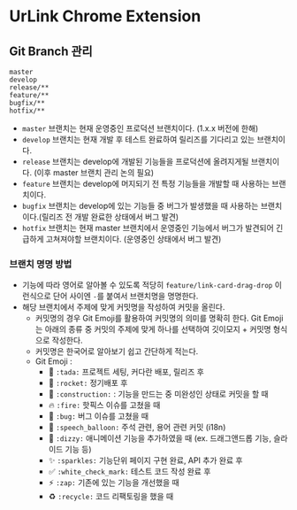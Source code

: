 # UrLink Chrome Extension

## Git Branch 관리

```
master
develop
release/**
feature/**
bugfix/**
hotfix/**
```

* `master` 브랜치는 현재 운영중인 프로덕션 브랜치이다. (1.x.x 버전에 한해)
* `develop` 브랜치는 현재 개발 후 테스트 완료하여 릴리즈를 기다리고 있는 브랜치이다.
* `release` 브랜치는 develop에 개발된 기능들을 프로덕션에 올려지게될 브랜치이다. (이후 master 브랜치 관리 논의 필요)
* `feature` 브랜치는 develop에 머지되기 전 특정 기능들을 개발할 때 사용하는 브랜치이다.
* `bugfix` 브랜치는 develop에 있는 기능들 중 버그가 발생했을 때 사용하는 브랜치이다.(릴리즈 전 개발 완료한 상태에서 버그 발견)
* `hotfix` 브랜치는 현재 master 브랜치에서 운영중인 기능에서 버그가 발견되어 긴급하게 고쳐져야할 브랜치이다. (운영중인 상태에서 버그 발견)

### 브랜치 명명 방법

* 기능에 따라 영어로 알아볼 수 있도록 적당히 `feature/link-card-drag-drop` 이런식으로 단어 사이엔 `-`를 붙여서 브랜치명을 명명한다.
* 해당 브랜치에서 주제에 맞게 커밋명을 작성하여 커밋을 올린다.
  * 커밋명의 경우 Git Emoji를 활용하여 커밋명의 의미를 명확히 한다. Git Emoji는 아래의 종류 중 커밋의 주제에 맞게 하나를 선택하여 깃이모지 + 커밋명 형식으로 작성한다.
  * 커밋명은 한국어로 알아보기 쉽고 간단하게 적는다.
  * Git Emoji : 
    * :tada: `:tada:` 프로젝트 세팅, 커다란 배포, 릴리즈 후 
    * :rocket: `:rocket:` 정기배포 후 
    * :construction: `:construction:` : 기능을 만드는 중 미완성인 상태로 커밋을 할 때
    * :fire: `:fire:` 핫픽스 이슈를 고쳤을 때
    * :bug: `:bug:` 버그 이슈를 고쳤을 때
    * :speech_balloon: `:speech_balloon:` 주석 관련, 용어 관련 커밋 (i18n)
    * :dizzy: `:dizzy:` 애니메이션 기능을 추가하였을 때 (ex. 드래그앤드롭 기능, 슬라이드 기능 등)
    * :sparkles: `:sparkles:` 기능단위 페이지 구현 완료, API 추가 완료 후
    * :white_check_mark: `:white_check_mark:` 테스트 코드 작성 완료 후
    * :zap: `:zap:` 기존에 있는 기능을 개선했을 때
    * :recycle: `:recycle:` 코드 리팩토링을 했을 때